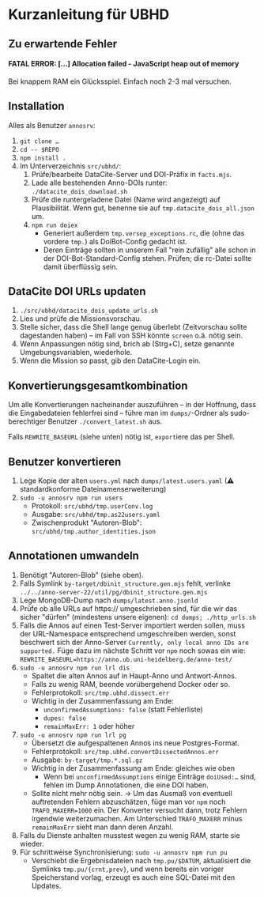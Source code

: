 ﻿
Kurzanleitung für UBHD
======================


Zu erwartende Fehler
--------------------

#### FATAL ERROR: […] Allocation failed - JavaScript heap out of memory

Bei knappem RAM ein Glücksspiel. Einfach noch 2-3 mal versuchen.


Installation
------------

Alles als Benutzer `annosrv`:

1.  `git clone …`
1.  `cd -- $REPO`
1.  `npm install .`
1.  Im Unterverzeichnis `src/ubhd/`:
    1.  Prüfe/bearbeite DataCite-Server und DOI-Präfix in `facts.mjs`.
    1.  Lade alle bestehenden Anno-DOIs runter: `./datacite_dois_download.sh`
    1.  Prüfe die runtergeladene Datei (Name wird angezeigt) auf Plausibilität.
        Wenn gut, benenne sie auf `tmp.datacite_dois_all.json` um.
    1.  `npm run doiex`
        * Generiert außerdem `tmp.versep_exceptions.rc`, die (ohne das vordere
          `tmp.`) als DoiBot-Config gedacht ist.
        * Deren Einträge sollten in unserem Fall "rein zufällig" alle schon
          in der DOI-Bot-Standard-Config stehen.
          Prüfen; die rc-Datei sollte damit überflüssig sein.



DataCite DOI URLs updaten
-------------------------

1.  `./src/ubhd/datacite_dois_update_urls.sh`
1.  Lies und prüfe die Missionsvorschau.
1.  Stelle sicher, dass die Shell lange genug überlebt (Zeitvorschau sollte
    dagestanden haben) – im Fall von SSH könnte `screen` o.ä. nötig sein.
1.  Wenn Anpassungen nötig sind, brich ab (Strg+C),
    setze genannte Umgebungsvariablen, wiederhole.
1.  Wenn die Mission so passt, gib den DataCite-Login ein.




Konvertierungsgesamtkombination
-------------------------------

Um alle Konvertierungen nacheinander auszuführen – in der Hoffnung,
dass die Eingabedateien fehlerfrei sind – führe man im `dumps/`-Ordner
als sudo-berechtiger Benutzer `./convert_latest.sh` aus.

Falls `REWRITE_BASEURL` (siehe unten) nötig ist, `export`iere das per Shell.



Benutzer konvertieren
---------------------

1.  Lege Kopie der alten `users.yml` nach `dumps/latest.users.yaml`
    (⚠ standardkonforme Dateinamenserweiterung)
1.  `sudo -u annosrv npm run users`
    * Protokoll: `src/ubhd/tmp.userConv.log`
    * Ausgabe: `src/ubhd/tmp.as22users.yaml`
    * Zwischenprodukt "Autoren-Blob": `src/ubhd/tmp.author_identities.json`



Annotationen umwandeln
----------------------

1.  Benötigt "Autoren-Blob" (siehe oben).
1.  Falls Symlink `by-target/dbinit_structure.gen.mjs` fehlt, verlinke
    `../../anno-server-22/util/pg/dbinit_structure.gen.mjs`
1.  Lege MongoDB-Dump nach `dumps/latest.anno.jsonld`
1.  Prüfe ob alle URLs auf https:// umgeschrieben sind, für die wir das
    sicher "dürfen" (mindestens unsere eigenen): `cd dumps; ./http_urls.sh`
1.  Falls die Annos auf einen Test-Server importiert werden sollen,
    muss der URL-Namespace entsprechend umgeschreiben werden,
    sonst beschwert sich der Anno-Server
    `Currently, only local anno IDs are supported.`
    Füge dazu im nächste Schritt vor `npm` noch sowas ein wie:
    `REWRITE_BASEURL=https://anno.ub.uni-heidelberg.de/anno-test/`
1.  `sudo -u annosrv npm run lrl dis`
    * Spaltet die alten Annos auf in Haupt-Anno und Antwort-Annos.
    * Falls zu wenig RAM, beende vorübergehend Docker oder so.
    * Fehlerprotokoll: `src/tmp.ubhd.dissect.err`
    * Wichtig in der Zusammenfassung am Ende:
      * `unconfirmedAssumptions: false` (statt Fehlerliste)
      * `dupes: false`
      * `remainMaxErr: 1` oder höher
1.  `sudo -u annosrv npm run lrl pg`
    * Übersetzt die aufgespaltenen Annos ins neue Postgres-Format.
    * Fehlerprotokoll: `src/tmp.ubhd.convertDissectedAnnos.err`
    * Ausgabe: `by-target/tmp.*.sql.gz`
    * Wichtig in der Zusammenfassung am Ende: gleiches wie oben
      * Wenn bei `unconfirmedAssumptions` einige Einträge `doiUsed:…`
        sind, fehlen im Dump Annotationen, die eine DOI haben.
    * Sollte nicht mehr nötig sein. &rarr;
      Um das Ausmaß von eventuell auftretenden Fehlern abzuschätzen, füge man
      vor `npm` noch `TRAFO_MAXERR=1000` ein. Der Konverter versucht dann,
      trotz Fehlern irgendwie weiterzumachen. Am Unterschied `TRAFO_MAXERR`
      minus `remainMaxErr` sieht man dann deren Anzahl.
1.  Falls du Dienste anhalten musstest wegen zu wenig RAM, starte sie wieder.
1.  Für schrittweise Synchronisierung:
    `sudo -u annosrv npm run pu`
    * Verschiebt die Ergebnisdateien nach `tmp.pu/$DATUM`,
      aktualisiert die Symlinks `tmp.pu/{crnt,prev}`,
      und wenn bereits ein voriger Speicherstand vorlag,
      erzeugt es auch eine SQL-Datei mit den Updates.















